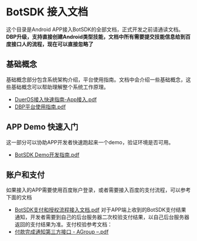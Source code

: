 # BotSDK 接入文档

这个目录是Android APP接入BotSDK的全部文档，正式开发之前请通读文档。
**DBP升级，支持直接创建Android类型技能，文档中所有需要提交技能信息给到百度接口人的流程，现在可以直接忽略了**

## 基础概念

基础概念部分包含系统架构介绍，平台使用指南。文档中会介绍一些基础概念，这些基础概念可以帮助理解整个系统工作原理。
 - [DuerOS接入快速指南-App接入.pdf](DuerOS%E6%8E%A5%E5%85%A5%E5%BF%AB%E9%80%9F%E6%8C%87%E5%8D%97-App%E6%8E%A5%E5%85%A5.pdf)
 - [DBP平台使用指南.pdf](DBP%E5%B9%B3%E5%8F%B0%E4%BD%BF%E7%94%A8%E6%8C%87%E5%8D%97.pdf)

## APP Demo 快速入门

这一部分可以协助APP开发者快速跑起来一个demo，验证环境是否可用。
 - [BotSDK Demo开发指南.pdf](BotSDK%20Demo%E5%BC%80%E5%8F%91%E6%8C%87%E5%8D%97.pdf)

## 账户和支付

如果接入的APP需要使用百度账户登录，或者需要接入百度的支付流程，可以参考下面的文档
 - [BotSDK支付和授权流程接入文档.pdf](BotSDK%E6%94%AF%E4%BB%98%E5%92%8C%E6%8E%88%E6%9D%83%E6%B5%81%E7%A8%8B%E6%8E%A5%E5%85%A5%E6%96%87%E6%A1%A3.pdf)
对于APP端上收到的BotSDK支付结果通知，开发者需要到自己的后台服务器二次校验支付结果，以自己后台服务器返回的支付结果为准。支付校验参考文档：
 - [付款完成通知第三方接口 - AGroup –.pdf](%E4%BB%98%E6%AC%BE%E5%AE%8C%E6%88%90%E9%80%9A%E7%9F%A5%E7%AC%AC%E4%B8%89%E6%96%B9%E6%8E%A5%E5%8F%A3%20-%20AGroup%20%E2%80%93.pdf)

